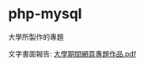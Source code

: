 # php-mysql

大學所製作的專題

文字書面報告: 
[大學期間網頁專題作品.pdf](https://github.com/Capoouo/php-mysql/files/14752145/default.pdf)
